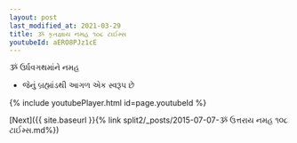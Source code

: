```yaml
---
layout: post
last_modified_at: 2021-03-29
title: ૐ કૃતજ્ઞાય નમહ ૧૦૮ ટાઈમ્સ
youtubeId: aERO8PJz1cE
---
```

 
 
 ૐ ઉર્ધવગથમાંને નમહ  
 
 -  જેનું બ્રહ્માંડથી આગળ એક સ્વરૂપ છે 
 
  
 
  
 
 
 
 
 
 


{% include youtubePlayer.html id=page.youtubeId %}
 
[Next]({{ site.baseurl }}{% link  split2/_posts/2015-07-07-ૐ ઉત્તરાય નમહ ૧૦૮ ટાઈમ્સ.md%})
 
